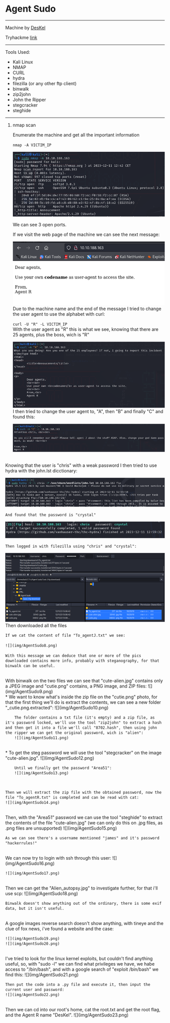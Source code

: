 # Agent Sudo

---

Machine by [DesKel](https://tryhackme.com/p/DesKel)

Tryhackme [link](https://tryhackme.com/room/agentsudoctf)

---

Tools Used:
* Kali Linux
* NMAP
* CURL
* hydra
* filezilla (or any other ftp client)
* binwalk
* zip2john
* John the Ripper
* stegcracker
* steghide


---
1. nmap scan

    Enumerate the machine and get all the important information

    `nmap -A VICTIM_IP`

    ![](img/AgentSudo1.png)

    We can see 3 open ports.

    If we visit the web page of the machine we can see the next message:
   
    ![](img/AgentSudo2.png)
   <br>
    Due to the machine name and the end of the message I tried to change the user agent to use the alphabet with curl:

    `curl -U "R" -L VICTIM_IP`
    <br>
    With the user agent as "R" this is what we see, knowing that there are 25 agents, plus the boss, wich is "R"

    ![](img/AgentSudo3.png)
   <br>
    I then tried to change the user agent to, "A", then "B" and finally "C" and found this:
   
    ![](img/AgentSudo4.png)
<br>
    Knowing that the user is "chris" with a weak password I then tried to use hydra with the john.lst dicctionary:

   ![](img/AgentSudo5.png)

    And found that the password is "crystal"
   
   ![](img/AgentSudo6.png)

    Then logged in with filezilla using "chris" and "crystal":

   ![](img/AgentSudo7.png)
   <br>
    Then downloaded all the files
   
    If we cat the content of file "To_agentJ.txt" we see:
   
    ![](img/AgentSudo8.png)

    With this message we can deduce that one or more of the pics downloaded contains more info, probably with steganography, for that binwalk can be useful.
<br>
    With binwalk on the two files we can see that "cute-alien.jpg" contains only a JPEG image and "cutie.png" contains, a PNG image, and ZIP files:
    ![](img/AgentSudo9.png)
<br>
    * We want to know what's inside the zip file on the "cutie.png" photo, for that the first thing we'll do is extract the contents, we can see a new folder "_cutie.png.extracted":
    ![](img/AgentSudo10.png)

        The folder contains a txt file (it's empty) and a zip file, as it's password locked, we'll use the tool "zip2john" to extract a hash and then get it into a file we'll call "8702.hash", then using john the ripper we can get the original password, wich is "alien":
        ![](img/AgentSudo11.png)
<br>
    * To get the steg password we will use the tool "stegcracker" on the image "cute-alien.jpg".
    ![](img/AgentSudo12.png)


        Until we finally get the password "Area51":
        ![](img/AgentSudo13.png) 
<br>

    Then we will extract the zip file with the obtained password, now the file "To_agentR.txt" is completed and can be read with cat:
    ![](img/AgentSudo14.png)
<br>
    Then, with the "Area51" password we can use the tool "steghide" to extract the contents of the file "cute-alien.jpg" (we can only do this on .jpg files, as .png files are unsupported)
    ![](img/AgentSudo15.png)

    As we can see there's a username mentioned "james" and it's password "hackerrules!"
<br>
    We can now try to login with ssh through this user:
    ![](img/AgentSudo16.png)

    ![](img/AgentSudo17.png)
<br>
    Then we can get the "Alien_autopsy.jpg" to investigate further, for that i'll use scp:
    ![](img/AgentSudo18.png)

    Binwalk doesn't show anything out of the ordinary, there is some exif data, but it isn't useful.
<br>
    A google images reverse search doesn't show anything, with tineye and the clue of fox news, i've found a website and the case:

    ![](img/AgentSudo19.png)
    ![](img/AgentSudo20.png)
<br>
    I've tried to look for the linux kernel exploits, but couldn't find anything useful, so, with "sudo -l" we can find what privileges we have, we habe access to "/bin/bash", and with a google search of "exploit /bin/bash" we find this:
    ![](img/AgentSudo21.png)
    
    Then put the code into a .py file and execute it, then input the current user and password:
    ![](img/AgentSudo22.png)
<br>
    Then we can cd into our root's home, cat the root.txt and get the root flag, and the Agent R name "DesKel". 
    ![](img/AgentSudo23.png)